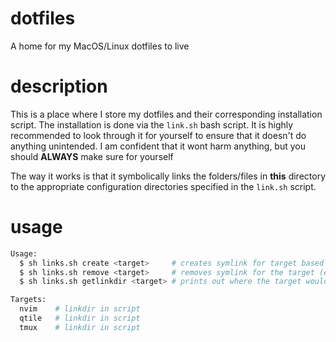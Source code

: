 # dotfiles
A home for my MacOS/Linux dotfiles to live

# description
This is a place where I store my dotfiles and their corresponding installation script.
The installation is done via the `link.sh` bash script. It is highly recommended to look through it for yourself to ensure that it doesn't do anything unintended.
I am confident that it wont harm anything, but you should **ALWAYS** make sure for yourself

The way it works is that it symbolically links the folders/files in **this** directory to the appropriate configuration directories specified in the `link.sh` script.

# usage

```sh
Usage:
  $ sh links.sh create <target>     # creates symlink for target based on linkdir in script
  $ sh links.sh remove <target>     # removes symlink for the target (effectively uninstalling the configuration)
  $ sh links.sh getlinkdir <target> # prints out where the target would get linked has create been run instead

Targets:
  nvim    # linkdir in script
  qtile   # linkdir in script
  tmux    # linkdir in script
```
